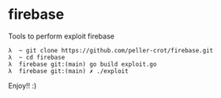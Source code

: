 # firebase
Tools to perform exploit firebase
```
λ  ~ git clone https://github.com/peller-crot/firebase.git
λ  ~ cd firebase
λ  firebase git:(main) go build exploit.go
λ  firebase git:(main) ✗ ./exploit
```
Enjoy!! :)
